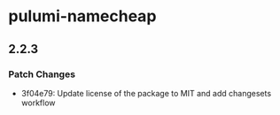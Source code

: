 # pulumi-namecheap

## 2.2.3

### Patch Changes

- 3f04e79: Update license of the package to MIT and add changesets workflow
